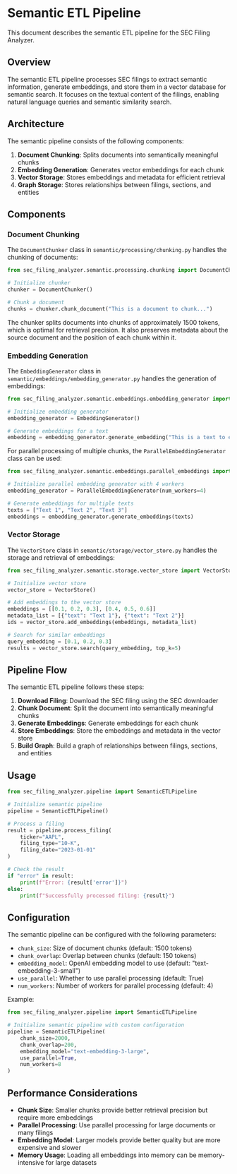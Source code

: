 # Semantic ETL Pipeline

This document describes the semantic ETL pipeline for the SEC Filing Analyzer.

## Overview

The semantic ETL pipeline processes SEC filings to extract semantic information, generate embeddings, and store them in a vector database for semantic search. It focuses on the textual content of the filings, enabling natural language queries and semantic similarity search.

## Architecture

The semantic pipeline consists of the following components:

1. **Document Chunking**: Splits documents into semantically meaningful chunks
2. **Embedding Generation**: Generates vector embeddings for each chunk
3. **Vector Storage**: Stores embeddings and metadata for efficient retrieval
4. **Graph Storage**: Stores relationships between filings, sections, and entities

## Components

### Document Chunking

The `DocumentChunker` class in `semantic/processing/chunking.py` handles the chunking of documents:

```python
from sec_filing_analyzer.semantic.processing.chunking import DocumentChunker

# Initialize chunker
chunker = DocumentChunker()

# Chunk a document
chunks = chunker.chunk_document("This is a document to chunk...")
```

The chunker splits documents into chunks of approximately 1500 tokens, which is optimal for retrieval precision. It also preserves metadata about the source document and the position of each chunk within it.

### Embedding Generation

The `EmbeddingGenerator` class in `semantic/embeddings/embedding_generator.py` handles the generation of embeddings:

```python
from sec_filing_analyzer.semantic.embeddings.embedding_generator import EmbeddingGenerator

# Initialize embedding generator
embedding_generator = EmbeddingGenerator()

# Generate embeddings for a text
embedding = embedding_generator.generate_embedding("This is a text to embed...")
```

For parallel processing of multiple chunks, the `ParallelEmbeddingGenerator` class can be used:

```python
from sec_filing_analyzer.semantic.embeddings.parallel_embeddings import ParallelEmbeddingGenerator

# Initialize parallel embedding generator with 4 workers
embedding_generator = ParallelEmbeddingGenerator(num_workers=4)

# Generate embeddings for multiple texts
texts = ["Text 1", "Text 2", "Text 3"]
embeddings = embedding_generator.generate_embeddings(texts)
```

### Vector Storage

The `VectorStore` class in `semantic/storage/vector_store.py` handles the storage and retrieval of embeddings:

```python
from sec_filing_analyzer.semantic.storage.vector_store import VectorStore

# Initialize vector store
vector_store = VectorStore()

# Add embeddings to the vector store
embeddings = [[0.1, 0.2, 0.3], [0.4, 0.5, 0.6]]
metadata_list = [{"text": "Text 1"}, {"text": "Text 2"}]
ids = vector_store.add_embeddings(embeddings, metadata_list)

# Search for similar embeddings
query_embedding = [0.1, 0.2, 0.3]
results = vector_store.search(query_embedding, top_k=5)
```

## Pipeline Flow

The semantic ETL pipeline follows these steps:

1. **Download Filing**: Download the SEC filing using the SEC downloader
2. **Chunk Document**: Split the document into semantically meaningful chunks
3. **Generate Embeddings**: Generate embeddings for each chunk
4. **Store Embeddings**: Store the embeddings and metadata in the vector store
5. **Build Graph**: Build a graph of relationships between filings, sections, and entities

## Usage

```python
from sec_filing_analyzer.pipeline import SemanticETLPipeline

# Initialize semantic pipeline
pipeline = SemanticETLPipeline()

# Process a filing
result = pipeline.process_filing(
    ticker="AAPL",
    filing_type="10-K",
    filing_date="2023-01-01"
)

# Check the result
if "error" in result:
    print(f"Error: {result['error']}")
else:
    print(f"Successfully processed filing: {result}")
```

## Configuration

The semantic pipeline can be configured with the following parameters:

- `chunk_size`: Size of document chunks (default: 1500 tokens)
- `chunk_overlap`: Overlap between chunks (default: 150 tokens)
- `embedding_model`: OpenAI embedding model to use (default: "text-embedding-3-small")
- `use_parallel`: Whether to use parallel processing (default: True)
- `num_workers`: Number of workers for parallel processing (default: 4)

Example:

```python
from sec_filing_analyzer.pipeline import SemanticETLPipeline

# Initialize semantic pipeline with custom configuration
pipeline = SemanticETLPipeline(
    chunk_size=2000,
    chunk_overlap=200,
    embedding_model="text-embedding-3-large",
    use_parallel=True,
    num_workers=8
)
```

## Performance Considerations

- **Chunk Size**: Smaller chunks provide better retrieval precision but require more embeddings
- **Parallel Processing**: Use parallel processing for large documents or many filings
- **Embedding Model**: Larger models provide better quality but are more expensive and slower
- **Memory Usage**: Loading all embeddings into memory can be memory-intensive for large datasets
